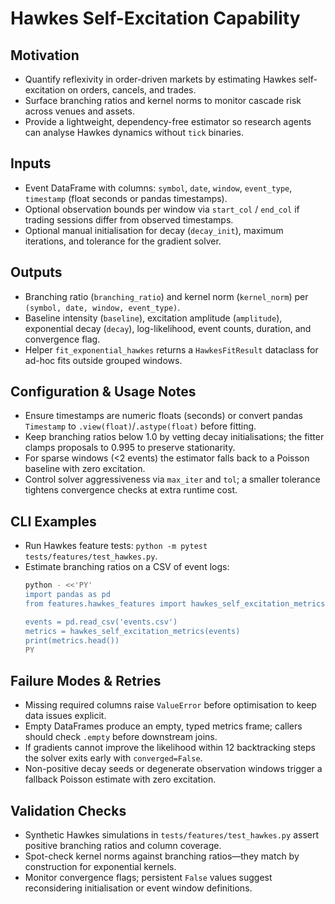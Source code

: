 # Hawkes Self-Excitation Capability

## Motivation
- Quantify reflexivity in order-driven markets by estimating Hawkes self-excitation on orders, cancels, and trades.
- Surface branching ratios and kernel norms to monitor cascade risk across venues and assets.
- Provide a lightweight, dependency-free estimator so research agents can analyse Hawkes dynamics without `tick` binaries.

## Inputs
- Event DataFrame with columns: `symbol`, `date`, `window`, `event_type`, `timestamp` (float seconds or pandas timestamps).
- Optional observation bounds per window via `start_col` / `end_col` if trading sessions differ from observed timestamps.
- Optional manual initialisation for decay (`decay_init`), maximum iterations, and tolerance for the gradient solver.

## Outputs
- Branching ratio (`branching_ratio`) and kernel norm (`kernel_norm`) per `(symbol, date, window, event_type)`.
- Baseline intensity (`baseline`), excitation amplitude (`amplitude`), exponential decay (`decay`), log-likelihood, event counts, duration, and convergence flag.
- Helper `fit_exponential_hawkes` returns a `HawkesFitResult` dataclass for ad-hoc fits outside grouped windows.

## Configuration & Usage Notes
- Ensure timestamps are numeric floats (seconds) or convert pandas `Timestamp` to `.view(float)`/`.astype(float)` before fitting.
- Keep branching ratios below 1.0 by vetting decay initialisations; the fitter clamps proposals to 0.995 to preserve stationarity.
- For sparse windows (<2 events) the estimator falls back to a Poisson baseline with zero excitation.
- Control solver aggressiveness via `max_iter` and `tol`; a smaller tolerance tightens convergence checks at extra runtime cost.

## CLI Examples
- Run Hawkes feature tests: `python -m pytest tests/features/test_hawkes.py`.
- Estimate branching ratios on a CSV of event logs:
  ```bash
  python - <<'PY'
  import pandas as pd
  from features.hawkes_features import hawkes_self_excitation_metrics

  events = pd.read_csv('events.csv')
  metrics = hawkes_self_excitation_metrics(events)
  print(metrics.head())
  PY
  ```

## Failure Modes & Retries
- Missing required columns raise `ValueError` before optimisation to keep data issues explicit.
- Empty DataFrames produce an empty, typed metrics frame; callers should check `.empty` before downstream joins.
- If gradients cannot improve the likelihood within 12 backtracking steps the solver exits early with `converged=False`.
- Non-positive decay seeds or degenerate observation windows trigger a fallback Poisson estimate with zero excitation.

## Validation Checks
- Synthetic Hawkes simulations in `tests/features/test_hawkes.py` assert positive branching ratios and column coverage.
- Spot-check kernel norms against branching ratios—they match by construction for exponential kernels.
- Monitor convergence flags; persistent `False` values suggest reconsidering initialisation or event window definitions.
